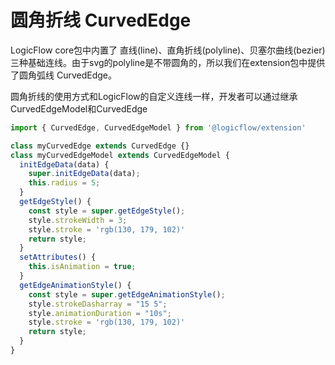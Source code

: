 # 圆角折线 CurvedEdge

LogicFlow core包中内置了 直线(line)、直角折线(polyline)、贝塞尔曲线(bezier)三种基础连线。由于svg的polyline是不带圆角的，所以我们在extension包中提供了圆角弧线 CurvedEdge。

圆角折线的使用方式和LogicFlow的自定义连线一样，开发者可以通过继承CurvedEdgeModel和CurvedEdge

```js
import { CurvedEdge, CurvedEdgeModel } from '@logicflow/extension'

class myCurvedEdge extends CurvedEdge {}
class myCurvedEdgeModel extends CurvedEdgeModel {
  initEdgeData(data) {
    super.initEdgeData(data);
    this.radius = 5;
  }
  getEdgeStyle() {
    const style = super.getEdgeStyle();
    style.strokeWidth = 3;
    style.stroke = 'rgb(130, 179, 102)'
    return style;
  }
  setAttributes() {
    this.isAnimation = true;
  }
  getEdgeAnimationStyle() {
    const style = super.getEdgeAnimationStyle();
    style.strokeDasharray = "15 5";
    style.animationDuration = "10s";
    style.stroke = 'rgb(130, 179, 102)'
    return style;
  }
}
```
